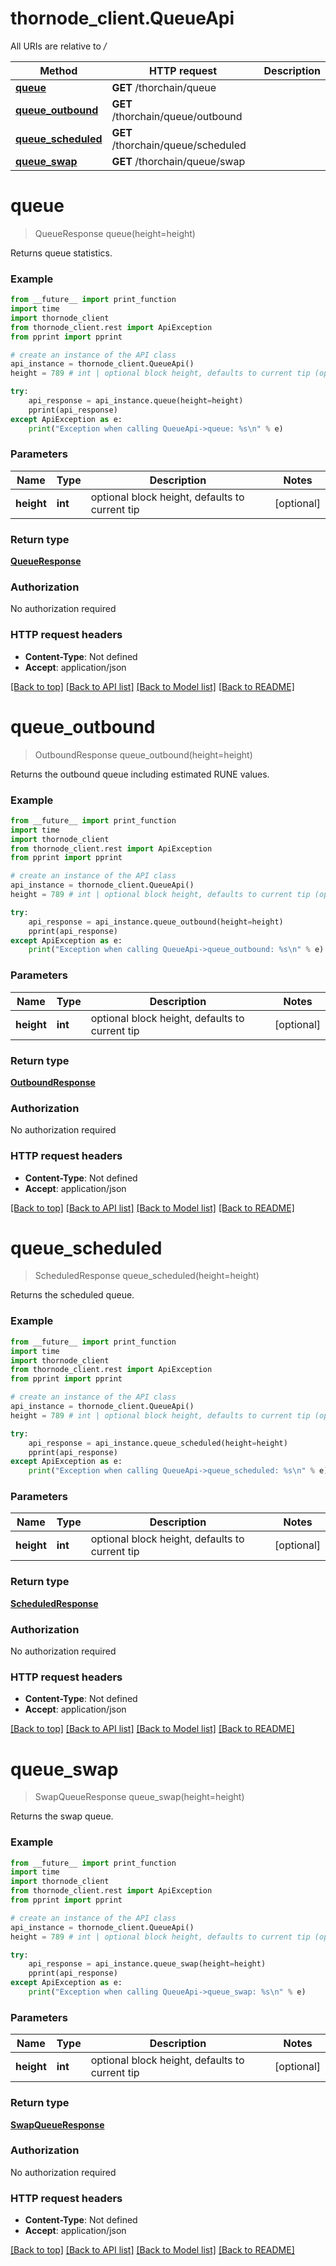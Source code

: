 # thornode_client.QueueApi

All URIs are relative to */*

Method | HTTP request | Description
------------- | ------------- | -------------
[**queue**](QueueApi.md#queue) | **GET** /thorchain/queue | 
[**queue_outbound**](QueueApi.md#queue_outbound) | **GET** /thorchain/queue/outbound | 
[**queue_scheduled**](QueueApi.md#queue_scheduled) | **GET** /thorchain/queue/scheduled | 
[**queue_swap**](QueueApi.md#queue_swap) | **GET** /thorchain/queue/swap | 

# **queue**
> QueueResponse queue(height=height)



Returns queue statistics.

### Example
```python
from __future__ import print_function
import time
import thornode_client
from thornode_client.rest import ApiException
from pprint import pprint

# create an instance of the API class
api_instance = thornode_client.QueueApi()
height = 789 # int | optional block height, defaults to current tip (optional)

try:
    api_response = api_instance.queue(height=height)
    pprint(api_response)
except ApiException as e:
    print("Exception when calling QueueApi->queue: %s\n" % e)
```

### Parameters

Name | Type | Description  | Notes
------------- | ------------- | ------------- | -------------
 **height** | **int**| optional block height, defaults to current tip | [optional] 

### Return type

[**QueueResponse**](QueueResponse.md)

### Authorization

No authorization required

### HTTP request headers

 - **Content-Type**: Not defined
 - **Accept**: application/json

[[Back to top]](#) [[Back to API list]](../README.md#documentation-for-api-endpoints) [[Back to Model list]](../README.md#documentation-for-models) [[Back to README]](../README.md)

# **queue_outbound**
> OutboundResponse queue_outbound(height=height)



Returns the outbound queue including estimated RUNE values.

### Example
```python
from __future__ import print_function
import time
import thornode_client
from thornode_client.rest import ApiException
from pprint import pprint

# create an instance of the API class
api_instance = thornode_client.QueueApi()
height = 789 # int | optional block height, defaults to current tip (optional)

try:
    api_response = api_instance.queue_outbound(height=height)
    pprint(api_response)
except ApiException as e:
    print("Exception when calling QueueApi->queue_outbound: %s\n" % e)
```

### Parameters

Name | Type | Description  | Notes
------------- | ------------- | ------------- | -------------
 **height** | **int**| optional block height, defaults to current tip | [optional] 

### Return type

[**OutboundResponse**](OutboundResponse.md)

### Authorization

No authorization required

### HTTP request headers

 - **Content-Type**: Not defined
 - **Accept**: application/json

[[Back to top]](#) [[Back to API list]](../README.md#documentation-for-api-endpoints) [[Back to Model list]](../README.md#documentation-for-models) [[Back to README]](../README.md)

# **queue_scheduled**
> ScheduledResponse queue_scheduled(height=height)



Returns the scheduled queue.

### Example
```python
from __future__ import print_function
import time
import thornode_client
from thornode_client.rest import ApiException
from pprint import pprint

# create an instance of the API class
api_instance = thornode_client.QueueApi()
height = 789 # int | optional block height, defaults to current tip (optional)

try:
    api_response = api_instance.queue_scheduled(height=height)
    pprint(api_response)
except ApiException as e:
    print("Exception when calling QueueApi->queue_scheduled: %s\n" % e)
```

### Parameters

Name | Type | Description  | Notes
------------- | ------------- | ------------- | -------------
 **height** | **int**| optional block height, defaults to current tip | [optional] 

### Return type

[**ScheduledResponse**](ScheduledResponse.md)

### Authorization

No authorization required

### HTTP request headers

 - **Content-Type**: Not defined
 - **Accept**: application/json

[[Back to top]](#) [[Back to API list]](../README.md#documentation-for-api-endpoints) [[Back to Model list]](../README.md#documentation-for-models) [[Back to README]](../README.md)

# **queue_swap**
> SwapQueueResponse queue_swap(height=height)



Returns the swap queue.

### Example
```python
from __future__ import print_function
import time
import thornode_client
from thornode_client.rest import ApiException
from pprint import pprint

# create an instance of the API class
api_instance = thornode_client.QueueApi()
height = 789 # int | optional block height, defaults to current tip (optional)

try:
    api_response = api_instance.queue_swap(height=height)
    pprint(api_response)
except ApiException as e:
    print("Exception when calling QueueApi->queue_swap: %s\n" % e)
```

### Parameters

Name | Type | Description  | Notes
------------- | ------------- | ------------- | -------------
 **height** | **int**| optional block height, defaults to current tip | [optional] 

### Return type

[**SwapQueueResponse**](SwapQueueResponse.md)

### Authorization

No authorization required

### HTTP request headers

 - **Content-Type**: Not defined
 - **Accept**: application/json

[[Back to top]](#) [[Back to API list]](../README.md#documentation-for-api-endpoints) [[Back to Model list]](../README.md#documentation-for-models) [[Back to README]](../README.md)

